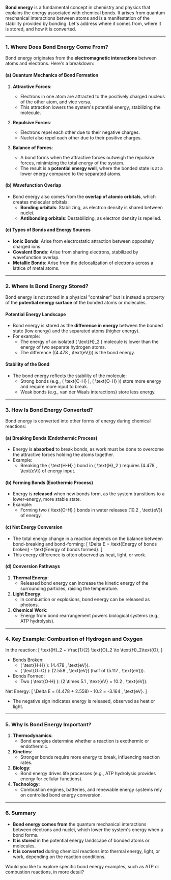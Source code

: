 
**Bond energy** is a fundamental concept in chemistry and physics that explains the energy associated with chemical bonds. It arises from quantum mechanical interactions between atoms and is a manifestation of the stability provided by bonding. Let's address where it comes from, where it is stored, and how it is converted.

---

### **1. Where Does Bond Energy Come From?**
Bond energy originates from the **electromagnetic interactions** between atoms and electrons. Here's a breakdown:

#### **(a) Quantum Mechanics of Bond Formation**
1. **Attractive Forces**:
   - Electrons in one atom are attracted to the positively charged nucleus of the other atom, and vice versa.
   - This attraction lowers the system's potential energy, stabilizing the molecule.

2. **Repulsive Forces**:
   - Electrons repel each other due to their negative charges.
   - Nuclei also repel each other due to their positive charges.

3. **Balance of Forces**:
   - A bond forms when the attractive forces outweigh the repulsive forces, minimizing the total energy of the system.
   - The result is a **potential energy well**, where the bonded state is at a lower energy compared to the separated atoms.

#### **(b) Wavefunction Overlap**
- Bond energy also comes from the **overlap of atomic orbitals**, which creates molecular orbitals:
  - **Bonding orbitals**: Stabilizing, as electron density is shared between nuclei.
  - **Antibonding orbitals**: Destabilizing, as electron density is repelled.

#### **(c) Types of Bonds and Energy Sources**
- **Ionic Bonds**: Arise from electrostatic attraction between oppositely charged ions.
- **Covalent Bonds**: Arise from sharing electrons, stabilized by wavefunction overlap.
- **Metallic Bonds**: Arise from the delocalization of electrons across a lattice of metal atoms.

---

### **2. Where Is Bond Energy Stored?**
Bond energy is not stored in a physical "container" but is instead a property of the **potential energy surface** of the bonded atoms or molecules.

#### **Potential Energy Landscape**
- Bond energy is stored as the **difference in energy** between the bonded state (low energy) and the separated atoms (higher energy).
- For example:
  - The energy of an isolated \( \text{H}_2 \) molecule is lower than the energy of two separate hydrogen atoms.
  - The difference (\(4.478 \, \text{eV}\)) is the bond energy.

#### **Stability of the Bond**
- The bond energy reflects the stability of the molecule:
  - Strong bonds (e.g., \( \text{C-H} \), \( \text{O-H} \)) store more energy and require more input to break.
  - Weak bonds (e.g., van der Waals interactions) store less energy.

---

### **3. How Is Bond Energy Converted?**
Bond energy is converted into other forms of energy during chemical reactions:

#### **(a) Breaking Bonds (Endothermic Process)**
- Energy is **absorbed** to break bonds, as work must be done to overcome the attractive forces holding the atoms together.
- Example:
  - Breaking the \( \text{H-H} \) bond in \( \text{H}_2 \) requires \(4.478 \, \text{eV}\) of energy input.

#### **(b) Forming Bonds (Exothermic Process)**
- Energy is **released** when new bonds form, as the system transitions to a lower-energy, more stable state.
- Example:
  - Forming two \( \text{O-H} \) bonds in water releases \(10.2 \, \text{eV}\) of energy.

#### **(c) Net Energy Conversion**
- The total energy change in a reaction depends on the balance between bond-breaking and bond-forming:
  \[
  \Delta E = \text{Energy of bonds broken} - \text{Energy of bonds formed}.
  \]
- This energy difference is often observed as heat, light, or work.

#### **(d) Conversion Pathways**
1. **Thermal Energy**:
   - Released bond energy can increase the kinetic energy of the surrounding particles, raising the temperature.
2. **Light Energy**:
   - In combustion or explosions, bond energy can be released as photons.
3. **Chemical Work**:
   - Energy from bond rearrangement powers biological systems (e.g., ATP hydrolysis).

---

### **4. Key Example: Combustion of Hydrogen and Oxygen**
In the reaction:
\[
\text{H}_2 + \frac{1}{2} \text{O}_2 \to \text{H}_2\text{O},
\]
- Bonds Broken:
  - \( \text{H-H} \): \(4.478 \, \text{eV}\).
  - \( \text{O=O} \): \(2.558 \, \text{eV}\) (half of \(5.117 \, \text{eV}\)).
- Bonds Formed:
  - Two \( \text{O-H} \): \(2 \times 5.1 \, \text{eV} = 10.2 \, \text{eV}\).

Net Energy:
\[
\Delta E = (4.478 + 2.558) - 10.2 = -3.164 \, \text{eV}.
\]
- The negative sign indicates energy is released, observed as heat or light.

---

### **5. Why Is Bond Energy Important?**
1. **Thermodynamics**:
   - Bond energies determine whether a reaction is exothermic or endothermic.
2. **Kinetics**:
   - Stronger bonds require more energy to break, influencing reaction rates.
3. **Biology**:
   - Bond energy drives life processes (e.g., ATP hydrolysis provides energy for cellular functions).
4. **Technology**:
   - Combustion engines, batteries, and renewable energy systems rely on controlled bond energy conversion.

---

### **6. Summary**
- **Bond energy comes from** the quantum mechanical interactions between electrons and nuclei, which lower the system's energy when a bond forms.
- **It is stored** in the potential energy landscape of bonded atoms or molecules.
- **It is converted** during chemical reactions into thermal energy, light, or work, depending on the reaction conditions.

Would you like to explore specific bond energy examples, such as ATP or combustion reactions, in more detail?

